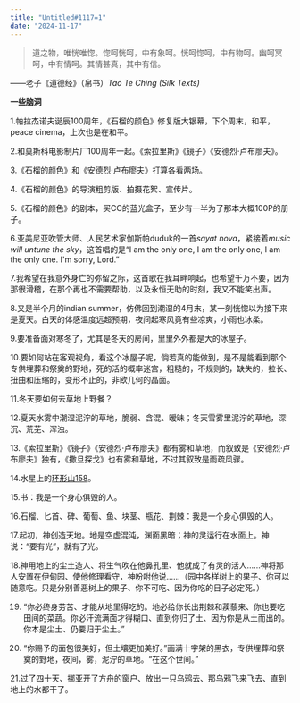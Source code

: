 ```yaml
---
title: "Untitled#1117=1" 
date: "2024-11-17" 
---
```


> 道之物，唯恍唯惚。惚呵恍呵，中有象呵。恍呵惚呵，中有物呵。幽呵冥呵，中有情呵。其情甚真，其中有信。  

——老子《道德经》（帛书）*Tao Te Ching (Silk Texts)* 

**一些脑洞**  

1.帕拉杰诺夫诞辰100周年，《石榴的颜色》修复版大银幕，下个周末，和平，peace cinema，上次也是在和平。

2.和莫斯科电影制片厂100周年一起。《索拉里斯》《镜子》《安德烈·卢布廖夫》。

3.《石榴的颜色》和《安德烈·卢布廖夫》打算各看两场。

4.《石榴的颜色》的导演粗剪版、拍摄花絮、宣传片。

5.《石榴的颜色》的剧本，买CC的蓝光盒子，至少有一半为了那本大概100P的册子。

6.亚美尼亚吹管大师、人民艺术家伽斯帕duduk的一首*sayat nova*，紧接着*music will untune the sky*，这首唱的是“I am the only one, I am the only one, I am the only one. I'm sorry, Lord.”

7.我希望在我意外身亡的弥留之际，这首歌在我耳畔响起，也希望千万不要，因为那很滑稽，在那个再也不需要帮助，以及永恒无助的时刻，我又不能笑出声。

8.又是半个月的indian summer，仿佛回到潮湿的4月末，某一刻恍惚以为接下来是夏天。白天的体感温度远超预期，夜间起寒风竟有些凉爽，小雨也冰柔。

9.要准备面对寒冬了，尤其是冬天的房间，里里外外都是大的冰屋子。

10.要如何站在客观视角，看这个冰屋子呢，倘若真的能做到，是不是能看到那个专供埋葬和祭奠的野地，死的活的概率迷宫，粗糙的，不规则的，缺失的，拉长、扭曲和压缩的，变形不止的，非欧几何的晶面。

11.冬天要如何去草地上野餐？

12.夏天水雾中潮湿泥泞的草地，脆弱、含混、暧昧；冬天雪雾里泥泞的草地，深沉、荒芜、浑浊。

13.《索拉里斯》《镜子》《安德烈·卢布廖夫》都有雾和草地，而叙致是《安德烈·卢布廖夫》独有，《撒旦探戈》也有雾和草地，不过其叙致是雨疏风骤。

14.水星上的[环形山158](https://planetarynames.wr.usgs.gov/Feature/5348)。

15.书：我是一个身心俱毁的人。

16.石榴、匕首、碑、葡萄、鱼、块茎、瓶花、荆棘：我是一个身心俱毁的人。

17.起初，神创造天地。地是空虚混沌，渊面黑暗；神的灵运行在水面上。神说：“要有光”，就有了光。

18.神用地上的尘土造人、将生气吹在他鼻孔里、他就成了有灵的活人……神将那人安置在伊甸园、使他修理看守，神吩咐他说……（园中各样树上的果子、你可以随意吃。只是分别善恶树上的果子、你不可吃、因为你吃的日子必定死。）

19. “你必终身劳苦、才能从地里得吃的。地必给你长出荆棘和蒺藜来、你也要吃田间的菜蔬。你必汗流满面才得糊口、直到你归了土、因为你是从土而出的。你本是尘土、仍要归于尘土。”

20. “你赐予的面包很美好，但土壤更加美好。”画满十字架的黑衣，专供埋葬和祭奠的野地，夜间，雾，泥泞的草地。“在这个世间。”

21.过了四十天、挪亚开了方舟的窗户、放出一只乌鸦去、那乌鸦飞来飞去、直到地上的水都干了。
